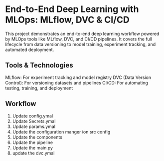 # End-to-End Deep Learning with MLOps: MLflow, DVC & CI/CD

This project demonstrates an end-to-end deep learning workflow powered by MLOps tools like MLflow, DVC, and CI/CD pipelines. It covers the full lifecycle from data versioning to model training, experiment tracking, and automated deployment.

## Tools & Technologies

MLflow: For experiment tracking and model registry
DVC (Data Version Control): For versioning datasets and pipelines
CI/CD: For automating testing, training, and deployment

## Workflow

1. Update config.ymal
2. Update Secrets.ymal
3. Update params.ymal
4. Update the configuration manger ion src config
5. Update the components
6. Update the pipeline
7. Update the main.py
8. update the dvc.ymal
